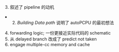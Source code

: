 3. 叙述了 pipeline 的动机
  - 2. _Building Data path_ 说明了 autoPCPU 的最初想法
4. forwarding logic; 一份更接近实际代码的 schematic
5. 从 delayed branch 改成了 predict not taken
6. engage multiple-cc memory and cache
